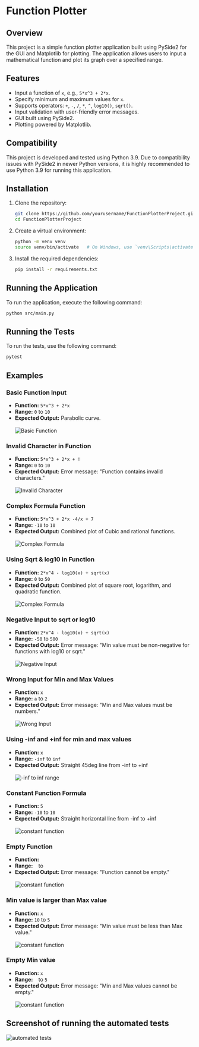 # Function Plotter

## Overview

This project is a simple function plotter application built using PySide2 for the GUI and Matplotlib for plotting. The application allows users to input a mathematical function and plot its graph over a specified range.

## Features

- Input a function of `x`, e.g., `5*x^3 + 2*x`.
- Specify minimum and maximum values for `x`.
- Supports operators: `+`, `-`, `/`, `*`, `^`, `log10()`, `sqrt()`.
- Input validation with user-friendly error messages.
- GUI built using PySide2.
- Plotting powered by Matplotlib.


## Compatibility

This project is developed and tested using Python 3.9. Due to compatibility issues with PySide2 in newer Python versions, it is highly recommended to use Python 3.9 for running this application.


## Installation

1. Clone the repository:
    ```bash
    git clone https://github.com/yourusername/FunctionPlotterProject.git
    cd FunctionPlotterProject
    ```

2. Create a virtual environment:
    ```bash
    python -m venv venv
    source venv/bin/activate   # On Windows, use `venv\Scripts\activate`
    ```

3. Install the required dependencies:
    ```bash
    pip install -r requirements.txt
    ```

## Running the Application

To run the application, execute the following command:
```bash
python src/main.py
```

## Running the Tests

To run the tests, use the following command:
```bash
pytest
```

## Examples

### Basic Function Input
- **Function:** `5*x^3 + 2*x`
- **Range:** `0` to `10`
- **Expected Output:** Parabolic curve.   <br>   
![Basic Function](screenshots/ex1.JPG)


### Invalid Character in Function
- **Function:** `5*x^3 + 2*x + !`
- **Range:** `0` to `10`
- **Expected Output:** Error message: "Function contains invalid characters."   <br>   
![Invalid Character](screenshots/ex2.JPG)


### Complex Formula Function
- **Function:** `5*x^3 + 2*x -4/x + 7`
- **Range:** `-10` to `10`
- **Expected Output:** Combined plot of Cubic and rational functions.   <br>   
![Complex Formula](screenshots/ex3.JPG)


### Using Sqrt & log10 in Function
- **Function:** `2*x^4 - log10(x) + sqrt(x)`
- **Range:** `0` to `50`
- **Expected Output:** Combined plot of square root, logarithm, and quadratic function.   <br>   
![Complex Formula](screenshots/ex4.JPG)


### Negative Input to sqrt or log10
- **Function:** `2*x^4 - log10(x) + sqrt(x)`
- **Range:** `-50` to `500`
- **Expected Output:** Error message: "Min value must be non-negative for functions with log10 or sqrt."   <br>  
![Negative Input](screenshots/ex5.JPG)


### Wrong Input for Min and Max Values
- **Function:** `x`
- **Range:** `a` to `2`
- **Expected Output:** Error message: "Min and Max values must be numbers."    <br>  
![Wrong Input](screenshots/ex7.JPG)



### Using -inf and +inf for min and max values
- **Function:** `x`
- **Range:** `-inf` to `inf`
- **Expected Output:** Straight 45deg line from -inf to +inf    <br>  
![-inf to inf range](screenshots/ex8.JPG)

### Constant Function Formula
- **Function:** `5`
- **Range:** `-10` to `10`
- **Expected Output:** Straight horizontal line from -inf to +inf    <br>  
![constant function](screenshots/ex9.JPG)


### Empty Function
- **Function:** ` `
- **Range:** ` ` to ` `
- **Expected Output:** Error message: "Function cannot be empty."       <br>  
![constant function](screenshots/ex11.JPG)

### Min value is larger than Max value
- **Function:** `x`
- **Range:** `10` to `5`
- **Expected Output:** Error message: "Min value must be less than Max value."       <br>  
![constant function](screenshots/ex12.JPG)


### Empty Min value
- **Function:** `x`
- **Range:** ` ` to `5`
- **Expected Output:** Error message: "Min and Max values cannot be empty."       <br>  
![constant function](screenshots/ex13.JPG)

## Screenshot of running the automated tests
![automated tests](screenshots/ex14.JPG)